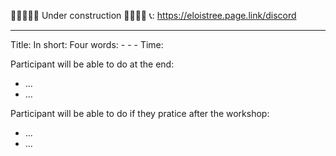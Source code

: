 
🚧🚧🚧🚧🚧  Under construction 🚧🚧🚧🚧
📞: https://eloistree.page.link/discord

---------------------------------------

Title: 
In short:
Four words: - - - 
Time: 

Participant will be able to do at the end:
- ...
- ...

Participant will be able to do if they pratice after the workshop:
- ...
- ...